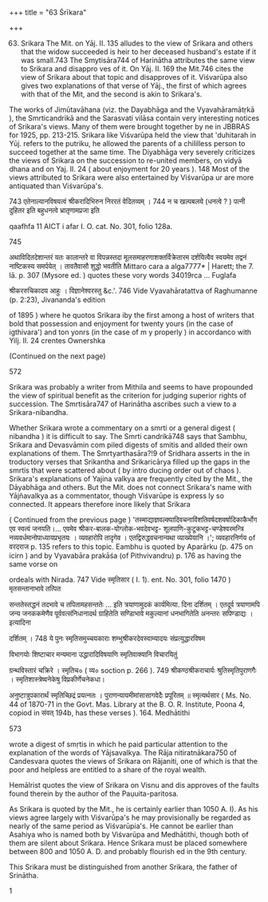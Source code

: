 +++
title = "63 Śrīkara"

+++

63. Srikara The Mit. on Yāj. II. 135 alludes to the view of Srikara and others that the widow succeeded is heir to her deceased husband's estate if it was small.743 The Smytisāra744 of Harinātha attributes the same view to Srikara and disappro ves of it. On Yāj. II. 169 the Mit.746 cites the view of Srikara about that topic and disapproves of it. Viśvarūpa also gives two explanations of that verse of Yāj., the first of which agrees with that of the Mit, and the second is akin to Srikara's. 

The works of Jimūtavāhana (viz. the Dayabhāga and the Vyavahāramātṛkā ), the Smrticandrikā and the Sarasvati vilāsa contain very interesting notices of Srikara's views. Many of them were brought together by ne in JBBRAS for 1925, pp. 213-215. Srikara like Viśvarūpa held the view that 'duhitarah in Yūj. refers to the putriku, he allowed the parents of a chililless person to succeed together at the same time. The Diyabhāga very severely criticizes the views of Srikara on the succession to re-united members, on vidyā dhana and on Yaj. II. 24 ( about enjoyment for 20 years ). 148 Most of the views attributed to Srikara were also entertained by Viśvarūpa ur are more antiquated than Viśvarūpa's. 

743 एतेनाल्यानविषयत्वं श्रीकरादिभिरुन निररतं वेदितव्यम् । 744 न च खल्पबलये (धनत्वे ? ) पत्नी दुहितर इति बहुधनत्वे भ्रातृणामप्रजा इति 

qaafhfa 11 AICT i afar I. O. cat. No. 301, folio 128a. 

745 

अथाविदितदेशान्तरं यतः कालान्तरे वा विपन्नस्तदा मूलसमाहरणाशक्तर्विक्रेतारम दर्शयित्वैव स्वयमेव तद्वनं नाष्टिकस्य समर्पयेत् । तावतैवासौ शुद्धो भवतीति Mittaro cara a alga7777* | Harett; the 7. lā. p. 307 (Mysore ed. ) quotes these vory words 34019rca ... Fuglafa 

श्रीकररुचिकादय आहुः । विज्ञानेश्वरस्तु &c.'. 746 Vide Vyavahāratattva of Raghumanne (p. 2:23), Jivananda's edition 

of 1895 ) where he quotos Srikara iby the first among a host of writers that bold that possession and enjoyment for twenty yours (in the case of igthivara') and ton yonrs (in the case of m y properly ) in accordanco with Yilj. II. 24 crentes Ownershka 

(Continued on the next page) 

572 



Srikara was probably a writer from Mithila and seems to have propounded the view of spiritual benefit as the criterion for judging superior rights of succession. The Smrtisāra747 of Harinātha ascribes such a view to a Srikara-nibandha. 

Whether Srikara wrote a commentary on a smrti or a general digest ( nibandha ) it is difficult to say. The Smrti candrikā748 says that Sambhu, Srikara and Devasvāmin com piled digests of smitis and allded their own explanations of them. The Smrtyarthasāra?!9 of Sridhara asserts in the in troductory verses that Srikantha and Srikaricārya filled up the gaps in the smrtis that were scattered about ( by intro ducing order out of chaos ). Srikara's explanations of Yajina valkya are frequently cited by the Mit., the Dāyabhāga and others. But the Mit. does not connect Srikara's name with Yājñavalkya as a commentator, though Viśvarūpe is express ly so connected. It appears therefore inore likely that Srikara 

( Continued from the previous page ) 'तस्माद्याज्ञवल्क्यादिवचनाविंशतिवर्षदशवर्षादिकाकैर्भोग एव स्वत्वं जनयति।... एवमेव श्रीकर-बालक-योग्लोक-भवदेवभट्ट- शूलपाणि-कुटूकभट्ट-चण्डेश्वरमन्त्रि नव्यवर्धमानोपाध्यायप्रभृतयः । व्यवहारोपि तादृगेव । एतद्विरुद्धवचनान्यथा व्याख्येयानि ।'; व्यवहारनिर्णय of वरदराज p. 135 refers to this topic. Eambhu is quoted by Aparārku (p. 475 on icirn ) and by Vyavabāra prakāśa (of Pithvivandru) p. 176 as having the same vorse on 

ordeals with Nirada. 747 Vide स्मृतिसार ( I. 1). ent. No. 301, folio 1470 ) मृतसन्तानाभावे तत्पित 

सन्ततेस्तद्धनं तदभावे च तपितामहसन्ततेः ... इति त्रयाणामुदकं कार्यमित्या. दिना दर्शितम् । एतदूर्व त्रयाणामपि जन्य जनककमेणैव पूर्ववत्संनिधानादर्थ ग्राहितेति सण्डिाभावे मकुल्यानां धनभागितेति अनन्तरः सपिण्डाद्यः । इत्यादिना 

दर्शितम् । 748 ये पुनः स्मृतिसमुच्चयकाराः शम्भुश्रीकरदेवस्वाम्यादयः संप्रत्युद्धारविषम 

विभागयोः शिष्टाचार मन्यमाना उद्धारादिविषयाणि स्मृतिवाक्यानि विचारयितुं 

ग्रन्थविस्तारं चक्रिरे । स्मृतिच० ( व्य० soction p. 266 ). 749 श्रीकण्ठश्रीकराचार्यः श्रुतिस्मृतिपुराणगैः । स्मृतिशास्त्रेष्वनेकेषु विप्रकीर्णेचनेकधा। 

अनुष्टात्रुपकारार्थं स्मृतिच्छिद्रं प्रयत्नतः । पुराणन्यायमीमांसासागवेदैः प्रपूरितम् ॥ स्मृत्यर्थसार ( Ms. No. 44 of 1870-71 in the Govt. Mas. Library at the B. O. R. Institute, Poona 4, copiod in संवत् 194b, has these verses ). 164. Medhātithi 

573 

wrote a digest of smṛtis in which he paid particular attention to the explanation of the words of Yājsavalkya. The Rāja nitiratnākara750 of Candesvara quotes the views of Srikara on Rājaniti, one of which is that the poor and helpless are entitled to a share of the royal wealth. 

Hemālrist quotes the view of Srikara on Visnu and dis approves of the faults found therein by the author of the Paụuita-paritosa. 

As Srikara is quoted by the Mit., he is certainly earlier than 1050 A. I). As his views agree largely with Viśvarūpa's he may provisionally be regarded as nearly of the same period as Viśvarūpia's. He cannot be earlier than Asahiya who is named both by Viśvarūpa and Medhātithi, though both of them are silent about Srikara. Hence Srikara must be placed somewhere between 800 and 1050 A. D. and probably flourish ed in the 9th century. 

This Srikara must be distinguished from another Srikara, the father of Srinātha. 

1 
